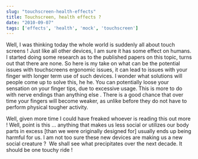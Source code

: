 ```yaml
---
slug: "touchscreen-health-effects"
title: Touchscreen, health effects ?
date: "2010-09-07"
tags: ['effects', 'health', 'mock', 'touchscreen']
---
```

Well, I was thinking today the whole world is suddenly all about touch screens ! Just like all other devices, I am sure it has some effect on humans. I started doing some research as to the published papers on this topic, turns out that there are none. So here is my take on what can be the potential issues with touchscreens
ergonomic issues, it can lead to issues with your finger with longer term use of such devices. I wonder what solutions will people come up to solve this, he he.
	You can potentially loose your sensation on your finger tips, due to excessive usage. This is more to do with nerve endings than anything else .
	There is a good chance that over time your fingers will become weaker, as unlike before they do not have to perform physical tougher activity.

Well, given more time I could have freaked whoever is reading this out more ! Well, point is this … anything that makes us less social or utilizes our body parts in excess [than we were originally designed for] usually ends up being harmful for us. I am not too sure these new devices are making us a new social creature ?  We shall see what precipitates over the next decade. It should be one touchy ride !
